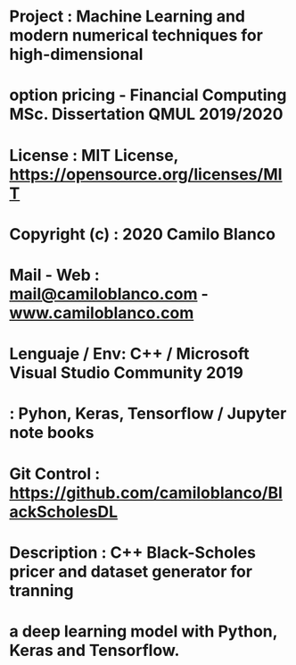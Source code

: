 # Project		:	Machine Learning and modern numerical techniques for high-dimensional
#					option pricing - Financial Computing MSc. Dissertation QMUL 2019/2020
# License		:	MIT License, https://opensource.org/licenses/MIT
# Copyright (c) :	2020 Camilo Blanco 
# Mail - Web	:	mail@camiloblanco.com - www.camiloblanco.com
# Lenguaje / Env:	C++ / Microsoft Visual Studio Community 2019
#               :   Pyhon, Keras, Tensorflow / Jupyter note books
# Git Control	:	https://github.com/camiloblanco/BlackScholesDL
# Description	:	C++ Black-Scholes pricer and dataset generator for tranning 
#                   a deep learning model with Python, Keras and Tensorflow.

